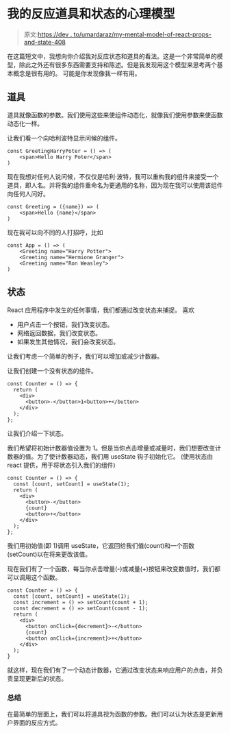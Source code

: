 # 我的反应道具和状态的心理模型

> 原文:[https://dev . to/umardaraz/my-mental-model-of-react-props-and-state-408](https://dev.to/umardaraz/my-mental-model-of-react-props-and-state-408)

在这篇短文中，我想向你介绍我对反应状态和道具的看法。这是一个非常简单的模型，除此之外还有很多东西需要支持和陈述。但是我发现用这个模型来思考两个基本概念是很有用的。
可能是你发现像我一样有用。

## [](#props)道具

道具就像函数的参数。我们使用这些来使组件动态化，就像我们使用参数来使函数动态化一样。

让我们看一个向哈利波特显示问候的组件。

```
const GreetingHarryPoter = () => (
    <span>Hello Harry Poter</span>
) 
```

现在我想对任何人说问候，不仅仅是哈利·波特，我可以重构我的组件来接受一个道具，即人名。并将我的组件重命名为更通用的名称，因为现在我可以使用该组件向任何人问好。

```
const Greeting = ({name}) => (
    <span>Hello {name}</span>
) 
```

现在我可以向不同的人打招呼，比如

```
const App = () => (
    <Greeting name="Harry Potter">
    <Greeting name="Hermione Granger">
    <Greeting name="Ron Weasley">
) 
```

## [](#state)状态

React 应用程序中发生的任何事情，我们都通过改变状态来捕捉。
喜欢

*   用户点击一个按钮，我们改变状态。
*   网络返回数据，我们改变状态。
*   如果发生其他情况，我们会改变状态。

让我们考虑一个简单的例子，我们可以增加或减少计数器。

让我们创建一个没有状态的组件。

```
const Counter = () => {
  return (
    <div>
      <button>-</button>1<button>+</button>
    </div>
  );
}; 
```

让我们介绍一下状态。

我们希望将初始计数器值设置为 1。但是当你点击增量或减量时，我们想要改变计数器的值。为了使计数器动态，我们用 useState 钩子初始化它。
(使用状态由 react 提供，用于将状态引入我们的组件)

```
const Counter = () => {
  const [count, setCount] = useState(1);
  return (
    <div>
      <button>-</button>
      {count}
      <button>+</button>
    </div>
  );
}; 
```

我们用初始值(即 1)调用 useState，它返回给我们值(count)和一个函数(setCount)以在将来更改该值。

现在我们有了一个函数，每当你点击增量(-)或减量(+)按钮来改变数值时，我们都可以调用这个函数。

```
const Counter = () => {
  const [count, setCount] = useState(1);
  const increment = () => setCount(count + 1);
  const decrement = () => setCount(count - 1);
  return (
    <div>
      <button onClick={decrement}>-</button>
      {count}
      <button onClick={increment}>+</button>
    </div>
  );
} 
```

就这样，现在我们有了一个动态计数器，它通过改变状态来响应用户的点击，并负责呈现更新后的状态。

### [](#summary)总结

在最简单的层面上，我们可以将道具视为函数的参数。我们可以认为状态是更新用户界面的反应方式。